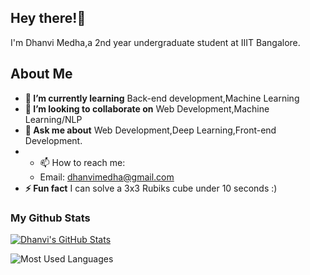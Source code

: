 
<h2 align="left">Hey there!👋</h2>

I'm Dhanvi Medha,a 2nd year undergraduate student at IIIT Bangalore. 

<h2>About Me</h2>

* **🌱 I’m currently learning** Back-end development,Machine Learning
* **👯 I’m looking to collaborate on** Web Development,Machine Learning/NLP
* **💬 Ask me about** Web Development,Deep Learning,Front-end Development.
* - 📫 How to reach me: 
  - Email: dhanvimedha@gmail.com
* **⚡ Fun fact** I can solve a 3x3 Rubiks cube under 10 seconds :)

### My Github Stats

[![Dhanvi's GitHub Stats](https://github-readme-stats.vercel.app/api?username=jacobalternative&count_private=true&show_icons=true&bg_color=30,a96443,904e95&title_color=fff&text_color=fff&icon_color=fff)](https://github.com/jacobalternative)

![Most Used Languages](https://github-readme-stats.vercel.app/api/top-langs?username=jacobalternative&bg_color=30,a96443,904e95&title_color=fff&text_color=fff&icon_color=fff&layout=compact&langs_count=10)
 
 
